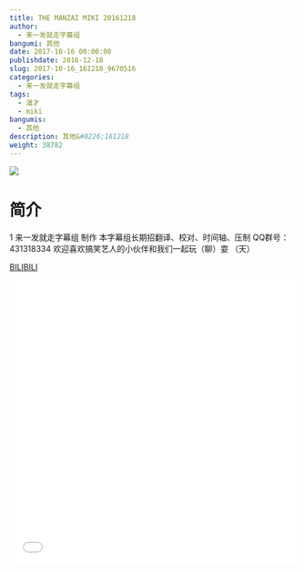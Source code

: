 ```yaml
---
title: THE MANZAI MIKI 20161218
author: 
  - 来一发就走字幕组
bangumi: 其他
date: 2017-10-16 00:00:00
publishdate: 2016-12-18
slug: 2017-10-16_161218_9670516
categories: 
  - 来一发就走字幕组
tags: 
  - 漫才
  - miki
bangumis: 
  - 其他
description: 其他&#8226;161218
weight: 38782
---
```


![](https://i.imgur.com/BiqC3cZ.jpg)

# 简介  
1
来一发就走字幕组 制作  本字幕组长期招翻译、校对、时间轴、压制   QQ群号：431318334 欢迎喜欢搞笑艺人的小伙伴和我们一起玩（聊）耍 （天）

  [BILIBILI](https://www.bilibili.com/video/av9670516/)


<div class="vcontainer">  <iframe class='video' src="//www.bilibili.com/html/html5player.html?cid=15982290&aid=9670516" width="100%" height="500" frameborder="0" allowfullscreen="allowfullscreen"></iframe></div>
